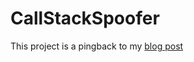 # CallStackSpoofer

This project is a pingback to my [blog post](https://hulkops.gitbook.io/blog/red-team/x64-call-stack-spoofing)
